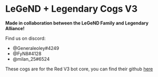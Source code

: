 # LeGeND + Legendary Cogs V3

**Made in collaboration between the LeGeND Family and Legendary Alliance!**

Find us on discord: 

* @Generaleoley#4249
* @FyN8#4128
* @milan_25#6524

These cogs are for the Red V3 bot core, you can find their github [here](https://github.com/Cog-Creators/Red-DiscordBot)

